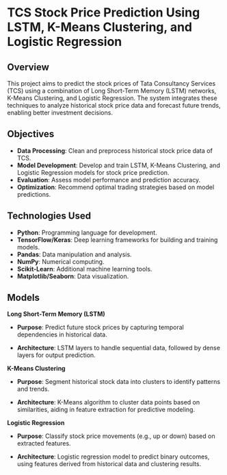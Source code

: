 # TCS Stock Price Prediction Using LSTM, K-Means Clustering, and Logistic Regression

## Overview

This project aims to predict the stock prices of Tata Consultancy Services (TCS) using a combination of Long Short-Term Memory (LSTM) networks, K-Means Clustering, and Logistic Regression. The system integrates these techniques to analyze historical stock price data and forecast future trends, enabling better investment decisions.

## Objectives

- **Data Processing**: Clean and preprocess historical stock price data of TCS.
- **Model Development**: Develop and train LSTM, K-Means Clustering, and Logistic Regression models for stock price prediction.
- **Evaluation**: Assess model performance and prediction accuracy.
- **Optimization**: Recommend optimal trading strategies based on model predictions.

## Technologies Used

- **Python**: Programming language for development.
- **TensorFlow/Keras**: Deep learning frameworks for building and training models.
- **Pandas**: Data manipulation and analysis.
- **NumPy**: Numerical computing.
- **Scikit-Learn**: Additional machine learning tools.
- **Matplotlib/Seaborn**: Data visualization.

## Models

**Long Short-Term Memory (LSTM)**

- **Purpose**: Predict future stock prices by capturing temporal dependencies in historical data.

- **Architecture**: LSTM layers to handle sequential data, followed by dense layers for output prediction.

**K-Means Clustering**

- **Purpose**: Segment historical stock data into clusters to identify patterns and trends.

- **Architecture**: K-Means algorithm to cluster data points based on similarities, aiding in feature extraction for predictive modeling.

**Logistic Regression**

- **Purpose**: Classify stock price movements (e.g., up or down) based on extracted features.

- **Architecture**: Logistic regression model to predict binary outcomes, using features derived from historical data and clustering results.
